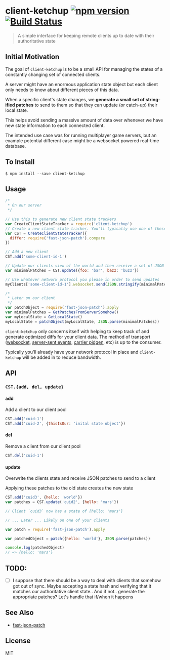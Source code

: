 client-ketchup [![npm version](https://badge.fury.io/js/client-ketchup.svg)](http://badge.fury.io/js/client-ketchup) [![Build Status](https://travis-ci.org/chinedufn/client-ketchup.svg?branch=master)](https://travis-ci.org/chinedufn/client-ketchup)
===============

> A simple interface for keeping remote clients up to date with their authoritative state

## Initial Motivation

The goal of `client-ketchup` is to be a small API for managing the states of a constantly changing set of connected clients.

A server might have an enormous application state object but each client only needs to know about different pieces of this data.

When a specific client's state changes, we **generate a small set of string-ified patches** to send to them so that they can
update (or catch-up) their local state.

This helps avoid sending a massive amount of data over whenever we have new state information to each connected client.

The intended use case was for running multiplayer game servers, but an example potential different case might be a websocket powered real-time
database.

## To Install

```
$ npm install --save client-ketchup
```

## Usage

```js
/*
 * On our server
 */

// Use this to generate new client state trackers
var CreateClientStateTracker = require('client-ketchup')
// Create a new client state tracker. You'll typically use one of these and add/remove different clients to it
var CST = CreateClientStateTracker({
  differ: require('fast-json-patch').compare
})

// Add a new client
CST.add('some-client-id-1')

// Update our clients view of the world and then receive a set of JSON stringified patches that we can send over
var minimalPatches = CST.update({foo: 'bar', bazz: 'buzz'})

// Use whatever network protocol you please in order to send updates
myClients['some-client-id-1'].websocket.send(JSON.stringify(minimalPatches))

/*
 * Later on our client
 */
var patchObject = require('fast-json-patch').apply
var minimalPatches = GetPatchesFromServerSomehow()
var myLocalState = GetLocalState()
myLocalState = patchObject(myLocalState, JSON.parse(minimalPatches))
```

`client-ketchup` only concerns itself with helping to keep track of and generate optimized diffs for your client data.
The method of transport 
([websocket](https://developer.mozilla.org/en-US/docs/Web/API/WebSockets_API), [server-sent events](https://developer.mozilla.org/en-US/docs/Web/API/Server-sent_events/Using_server-sent_events), [carrier pidgen](https://en.wikipedia.org/wiki/Homing_pigeon), etc)
is up to the consumer.

Typically you'll already have your network protocol in place and `client-ketchup` will be added in to reduce bandwidth.

## API

### `CST.{add, del, update}`

#### add

Add a client to our client pool

```js
CST.add('cuid-1')
CST.add('cuid-2', {thisIsOur: 'inital state object'})
```

#### del

Remove a client from our client pool

```js
CST.del('cuid-1')
```

#### update

Overwrite the clients state and receive JSON patches to send to a client

Applying these patches to the old state creates the new state

```js
CST.add('cuid3', {hello: 'world'})
var patches = CST.update('cuid2', {hello: 'mars'})

// Client `cuid3` now has a state of {hello: 'mars'}

// ... Later ... Likely on one of your clients

var patch = require('fast-json-patch').apply

var patchedObject = patch({hello: 'world'}, JSON.parse(patches))

console.log(patchedObject)
// => {hello: 'mars'}
```

## TODO:

- [ ] I suppose that there should be a way to deal with clients that somehow got out of sync. Maybe accepting a state hash and verifying that it matches our authoritative client state.. And if not.. generate the appropriate patches? Let's handle that if/when it happens

## See Also

- [fast-json-patch](https://github.com/Starcounter-Jack/JSON-Patch)


## License

MIT
